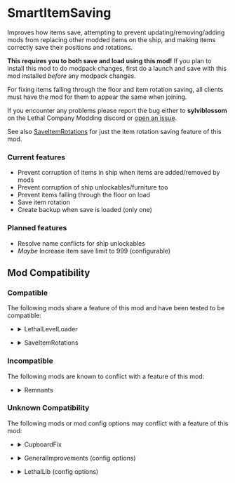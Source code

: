 # SmartItemSaving
Improves how items save, attempting to prevent updating/removing/adding mods from replacing other modded items on the ship, and making items correctly save their positions and rotations.

**This requires you to both save and load using this mod!** If you plan to install this mod to do modpack changes, first do a launch and save with this mod installed *before* any modpack changes.

For fixing items falling through the floor and item rotation saving, all clients must have the mod for them to appear the same when joining.

If you encounter any problems please report the bug either to **sylviblossom** on the Lethal Company Modding discord or [open an issue](https://github.com/SylviBlossom/LC-SmartItemSaving/issues/new).

See also [SaveItemRotations](https://thunderstore.io/c/lethal-company/p/SylviBlossom/PredictableEggs/) for just the item rotation saving feature of this mod.

### Current features
- Prevent corruption of items in ship when items are added/removed by mods
- Prevent corruption of ship unlockables/furniture too
- Prevent items falling through the floor on load
- Save item rotation
- Create backup when save is loaded (only one)

### Planned features
- Resolve name conflicts for ship unlockables
- *Maybe* Increase item save limit to 999 (configurable)

## Mod Compatibility

### Compatible
The following mods share a feature of this mod and have been tested to be compatible:

- <details>
  <summary>LethalLevelLoader</summary>

  - Contains a similar item ID fixing system which has additional checks with items registered for LethalLevelLoader itself.
  - This mod disables its own item ID fixing when LethalLevelLoader is detected, unless `ForceHandleFixItemIds` is enabled.
</details>

- <details>
  <summary>SaveItemRotations</summary>

  - A separate smaller mod by me which includes just the system for saving item rotations and syncing them.
  - This mod disables its own item rotation saving when SaveItemRotations is detected, unless `ForceHandleSaveItemRotation` is enabled.
</details>

### Incompatible
The following mods are known to conflict with a feature of this mod:

- <details>
  <summary>Remnants</summary>

  - Completely replaces how item saving works, making it incompatible with this mod's item ID fixing and potentially other features.
</details>

### Unknown Compatibility
The following mods or mod config options may conflict with a feature of this mod:

- <details>
  <summary>CupboardFix</summary>

  - Does the same thing as this mod's `FixItemFalling` option.
  - Compatibility not tested, but may conflict with this mod's `SaveItemRotation` option.
</details>

- <details>
  <summary>GeneralImprovements (config options)</summary>

  - `FixItemsFallingThrough` option
    - Does the same thing as this mod's `FixItemFalling` option.
    - Compatibility not tested, but should be fine.
  - `FixItemsLoadingSameRotation` option
    - Does the same thing as this mod's `SaveItemRotation` option.
    - Compatibility not tested, but should be fine.
</details>

- <details>
  <summary>LethalLib (config options)</summary>

  - `EnableItemSaveFix` option
    - Does a similar thing as this mod's `FixItemIds` option.
    - Compatible, but redundant.
    - May cause save corruption?
</details>